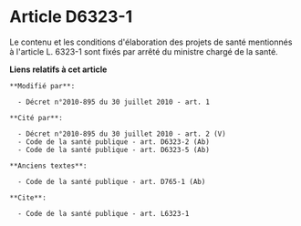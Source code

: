 # Article D6323-1

Le contenu et les conditions d'élaboration des projets de santé mentionnés à l'article L. 6323-1 sont fixés par arrêté du
ministre chargé de la santé.

**Liens relatifs à cet article**

	**Modifié par**:

	  - Décret n°2010-895 du 30 juillet 2010 - art. 1

	**Cité par**:

	  - Décret n°2010-895 du 30 juillet 2010 - art. 2 (V)
	  - Code de la santé publique - art. D6323-2 (Ab)
	  - Code de la santé publique - art. D6323-5 (Ab)

	**Anciens textes**:

	  - Code de la santé publique - art. D765-1 (Ab)

	**Cite**:

	  - Code de la santé publique - art. L6323-1
